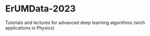 # ErUMData-2023
Tutorials and lectures for advanced deep learning algorithms (wich applications in Physics)
